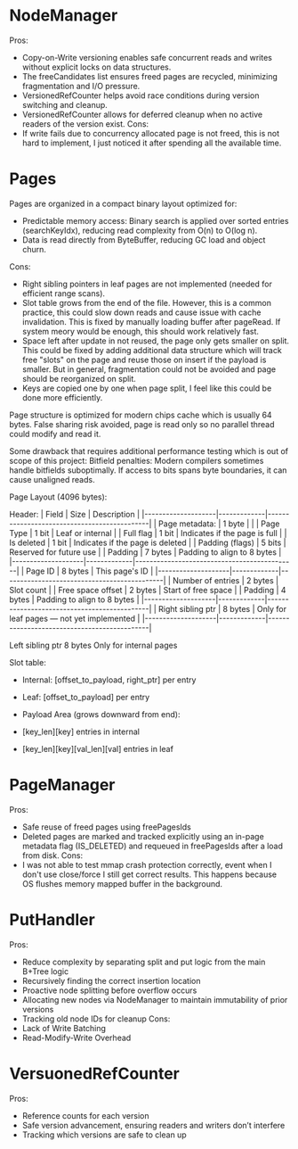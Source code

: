 NodeManager
==================
Pros:
- Copy-on-Write versioning enables safe concurrent reads and writes without explicit locks on data structures.
- The freeCandidates list ensures freed pages are recycled, minimizing fragmentation and I/O pressure.
- VersionedRefCounter helps avoid race conditions during version switching and cleanup.
- VersionedRefCounter allows for deferred cleanup when no active readers of the version exist.
Cons:
- If write fails due to concurrency allocated page is not freed, this is not hard to implement, I just noticed it after spending all the available time.

Pages
===================
Pages are organized in a compact binary layout optimized for:
- Predictable memory access: Binary search is applied over sorted entries (searchKeyIdx), reducing read complexity from O(n) to O(log n).
- Data is read directly from ByteBuffer, reducing GC load and object churn.

Cons:
- Right sibling pointers in leaf pages are not implemented (needed for efficient range scans).
- Slot table grows from the end of the file. However, this is a common practice, this could slow down reads and cause issue with cache invalidation. This is fixed by manually loading buffer after pageRead. If system meory would be enough, this should work relatively fast.
- Space left after update in not reused, the page only gets smaller on split. This could be fixed by adding additional data structure which will track free "slots" on the page and reuse those on insert if the payload is smaller. But in general, fragmentation could not be avoided and page should be reorganized on split.
- Keys are copied one by one when page split, I feel like this could be done more efficiently.

Page structure is optimized for modern chips cache which is usually 64 bytes.
False sharing risk avoided, page is read only so no parallel thread could modify and read it.

Some drawback that requires additional performance testing which is out of scope of this project:
Bitfield penalties:	Modern compilers sometimes handle bitfields suboptimally. If access to bits spans byte boundaries, it can cause unaligned reads.

Page Layout (4096 bytes):

Header:
| Field              | Size        | Description                                 |
|--------------------|-------------|---------------------------------------------|
| Page metadata:     | 1 byte      |                                             |
| Page Type          | 1 bit       | Leaf or internal                            |
| Full flag          | 1 bit       | Indicates if the page is full               |
| Is deleted         | 1 bit       | Indicates if the page is deleted            |
| Padding (flags)    | 5 bits      | Reserved for future use                     |
| Padding            | 7 bytes     | Padding to align to 8 bytes                 |
|--------------------|-------------|---------------------------------------------|
| Page ID            | 8 bytes     | This page's ID                              |
|--------------------|-------------|---------------------------------------------|
| Number of entries  | 2 bytes     | Slot count                                  |
| Free space offset  | 2 bytes     | Start of free space                         |
| Padding            | 4 bytes     | Padding to align to 8 bytes                 |
|--------------------|-------------|---------------------------------------------|
| Right sibling ptr  | 8 bytes     | Only for leaf pages — not yet implemented   |
|--------------------|-------------|---------------------------------------------|

Left sibling ptr	8 bytes	Only for internal pages 

Slot table:
- Internal: [offset_to_payload, right_ptr] per entry
- Leaf: [offset_to_payload] per entry

- Payload Area (grows downward from end):
- [key_len][key] entries in internal
- [key_len][key][val_len][val] entries in leaf

PageManager
===================
Pros:
- Safe reuse of freed pages using freePagesIds
- Deleted pages are marked and tracked explicitly using an in-page metadata flag (IS_DELETED) and requeued in freePagesIds after a load from disk.
Cons:
- I was not able to test mmap crash protection correctly, event when I don't use close/force I still get correct results. This happens because OS flushes memory mapped buffer in the background.

PutHandler
===================
Pros:
- Reduce complexity by separating split and put logic from the main B+Tree logic
- Recursively finding the correct insertion location
- Proactive node splitting before overflow occurs
- Allocating new nodes via NodeManager to maintain immutability of prior versions
- Tracking old node IDs for cleanup
Cons:
- Lack of Write Batching
- Read-Modify-Write Overhead

VersuonedRefCounter
===================
Pros:
- Reference counts for each version
- Safe version advancement, ensuring readers and writers don’t interfere
- Tracking which versions are safe to clean up
